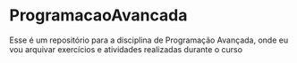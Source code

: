 # ProgramacaoAvancada
Esse é um repositório para a disciplina de Programação Avançada, onde eu vou arquivar exercícios e atividades realizadas durante o curso
